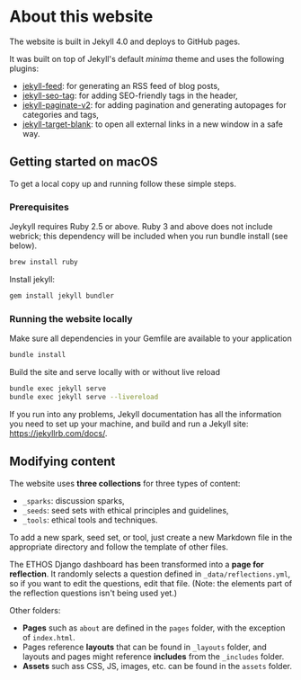 # About this website

The website is built in Jekyll 4.0 and deploys to GitHub pages. 

It was built on top of Jekyll's default *minima* theme and uses the following plugins:

- [jekyll-feed](https://github.com/jekyll/jekyll-feed): for generating an RSS feed of blog posts,
- [jekyll-seo-tag](https://github.com/jekyll/jekyll-seo-tag): for adding SEO-friendly tags in the header,
- [jekyll-paginate-v2](https://github.com/sverrirs/jekyll-paginate-v2): for adding pagination and generating autopages for categories and tags,
- [jekyll-target-blank](https://keith-mifsud.me/projects/jekyll-target-blank): to open all external links in a new window in a safe way.


## Getting started on macOS

To get a local copy up and running follow these simple steps.

### Prerequisites

  Jeykyll requires Ruby 2.5 or above. Ruby 3 and above does not include webrick; this dependency will be included when you run bundle install (see below).

  ```sh
  brew install ruby
  ```  
  Install jekyll:

  ```sh
  gem install jekyll bundler
  ```

### Running the website locally

  Make sure all dependencies in your Gemfile are available to your application
  ```sh  
  bundle install
  ```
  Build the site and serve locally with or without live reload
  ```sh
  bundle exec jekyll serve
  bundle exec jekyll serve --livereload
  ```

If you run into any problems, Jekyll documentation has all the information you need to set up your machine, and build and run a Jekyll site: https://jekyllrb.com/docs/.

## Modifying content

The website uses **three collections** for three types of content:

- `_sparks`: discussion sparks,
- `_seeds`: seed sets with ethical principles and guidelines,
- `_tools`: ethical tools and techniques.

To add a new spark, seed set, or tool, just create a new Markdown file in the appropriate directory and follow the template of other files.

The ETHOS Django dashboard has been transformed into a **page for reflection**. It randomly selects a question defined in `_data/reflections.yml`, so if you want to edit the questions, edit that file. (Note: the elements part of the reflection questions isn't being used yet.)

Other folders:  
- **Pages** such as `about` are defined in the `pages` folder, with the exception of `index.html`. 
- Pages reference **layouts** that can be found in `_layouts` folder, and layouts and pages might reference **includes** from the `_includes` folder. 
- **Assets** such ass CSS, JS, images, etc. can be found in the `assets` folder. 


